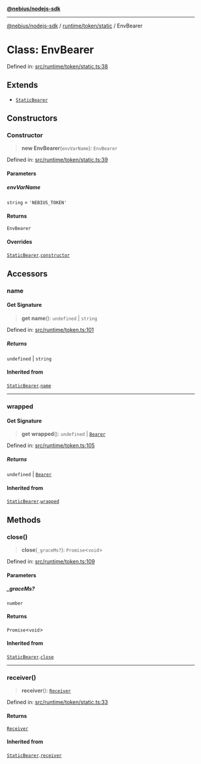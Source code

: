 [**@nebius/nodejs-sdk**](../../../../README.md)

***

[@nebius/nodejs-sdk](../../../../README.md) / [runtime/token/static](../README.md) / EnvBearer

# Class: EnvBearer

Defined in: [src/runtime/token/static.ts:38](https://github.com/nebius/nodejs-sdk/blob/2ec552fb564ad8fdbf78c4eb6e73ce9101501e8a/src/runtime/token/static.ts#L38)

## Extends

- [`StaticBearer`](StaticBearer.md)

## Constructors

### Constructor

> **new EnvBearer**(`envVarName`): `EnvBearer`

Defined in: [src/runtime/token/static.ts:39](https://github.com/nebius/nodejs-sdk/blob/2ec552fb564ad8fdbf78c4eb6e73ce9101501e8a/src/runtime/token/static.ts#L39)

#### Parameters

##### envVarName

`string` = `'NEBIUS_TOKEN'`

#### Returns

`EnvBearer`

#### Overrides

[`StaticBearer`](StaticBearer.md).[`constructor`](StaticBearer.md#constructor)

## Accessors

### name

#### Get Signature

> **get** **name**(): `undefined` \| `string`

Defined in: [src/runtime/token.ts:101](https://github.com/nebius/nodejs-sdk/blob/2ec552fb564ad8fdbf78c4eb6e73ce9101501e8a/src/runtime/token.ts#L101)

##### Returns

`undefined` \| `string`

#### Inherited from

[`StaticBearer`](StaticBearer.md).[`name`](StaticBearer.md#name)

***

### wrapped

#### Get Signature

> **get** **wrapped**(): `undefined` \| [`Bearer`](../../classes/Bearer.md)

Defined in: [src/runtime/token.ts:105](https://github.com/nebius/nodejs-sdk/blob/2ec552fb564ad8fdbf78c4eb6e73ce9101501e8a/src/runtime/token.ts#L105)

##### Returns

`undefined` \| [`Bearer`](../../classes/Bearer.md)

#### Inherited from

[`StaticBearer`](StaticBearer.md).[`wrapped`](StaticBearer.md#wrapped)

## Methods

### close()

> **close**(`_graceMs?`): `Promise`\<`void`\>

Defined in: [src/runtime/token.ts:109](https://github.com/nebius/nodejs-sdk/blob/2ec552fb564ad8fdbf78c4eb6e73ce9101501e8a/src/runtime/token.ts#L109)

#### Parameters

##### \_graceMs?

`number`

#### Returns

`Promise`\<`void`\>

#### Inherited from

[`StaticBearer`](StaticBearer.md).[`close`](StaticBearer.md#close)

***

### receiver()

> **receiver**(): [`Receiver`](../../classes/Receiver.md)

Defined in: [src/runtime/token/static.ts:33](https://github.com/nebius/nodejs-sdk/blob/2ec552fb564ad8fdbf78c4eb6e73ce9101501e8a/src/runtime/token/static.ts#L33)

#### Returns

[`Receiver`](../../classes/Receiver.md)

#### Inherited from

[`StaticBearer`](StaticBearer.md).[`receiver`](StaticBearer.md#receiver)
